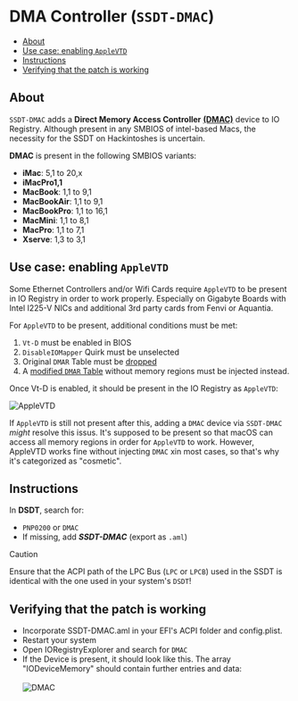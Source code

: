 # DMA Controller (`SSDT-DMAC`)

- [About](#about)
- [Use case: enabling `AppleVTD`](#use-case-enabling-applevtd)
- [Instructions](#instructions)
- [Verifying that the patch is working](#verifying-that-the-patch-is-working)


## About 
`SSDT-DMAC` adds a **Direct Memory Access Controller** [**(DMAC)**](https://binaryterms.com/direct-memory-access-dma.html) device to IO Registry. Although present in any SMBIOS of intel-based Macs, the necessity for the SSDT on Hackintoshes is uncertain. 

**DMAC** is present in the following SMBIOS variants:

- **iMac**: 5,1 to 20,x
- **iMacPro1,1**
- **MacBook**: 1,1 to 9,1
- **MacBookAir**: 1,1 to 9,1
- **MacBookPro**: 1,1 to 16,1
- **MacMini**: 1,1 to 8,1
- **MacPro**: 1,1 to 7,1
- **Xserve**: 1,3 to 3,1

## Use case: enabling `AppleVTD`
Some Ethernet Controllers and/or Wifi Cards require `AppleVTD` to be present in IO Registry in order to work properly. Especially on Gigabyte Boards with Intel I225-V NICs and additional 3rd party cards from Fenvi or Aquantia.

For `AppleVTD` to be present, additional conditions must be met:
 
1. `Vt-D` must be enabled in BIOS
2. `DisableIOMapper` Quirk must be unselected
3. Original `DMAR` Table must be [dropped](https://github.com/5T33Z0/OC-Little-Translated/tree/main/00_ACPI/ACPI_Dropping_Tables#example-1-dropping-the-dmar-table)
4. A [modified `DMAR` Table](https://github.com/5T33Z0/OC-Little-Translated/tree/main/00_ACPI/ACPI_Dropping_Tables#example-2-replacing-the-dmar-table-by-a-modified-one) without memory regions must be injected instead.

Once Vt-D is enabled, it should be present in the IO Registry as `AppleVTD`:

![AppleVTD](https://user-images.githubusercontent.com/76865553/173662447-02328900-46a3-445f-aa39-205a8eecdff8.png)

If `AppleVTD` is still not present after this, adding a `DMAC` device via `SSDT-DMAC` *might* resolve this issus. It's supposed to be present so that macOS can access all memory regions in order for `AppleVTD` to work. However, AppleVTD works fine without injecting `DMAC` xin most cases, so that's why it's categorized as "cosmetic".

## Instructions

In **DSDT**, search for:

- `PNP0200` or `DMAC`
-  If missing, add ***SSDT-DMAC*** (export as `.aml`)

> [!CAUTION]
> 
> Ensure that the ACPI path of the LPC Bus (`LPC` or `LPCB`) used in the SSDT is identical with the one used in your system's `DSDT`! 

## Verifying that the patch is working
- Incorporate SSDT-DMAC.aml in your EFI's ACPI folder and config.plist.
- Restart your system 
- Open IORegistryExplorer and search for `DMAC`
- If the Device is present, it should look like this. The array "IODeviceMemory" should contain further entries and data:</br></br>
  ![DMAC](https://user-images.githubusercontent.com/76865553/141217597-78d7dcbb-2a7a-4910-a607-b1ec7e780d35.png)
